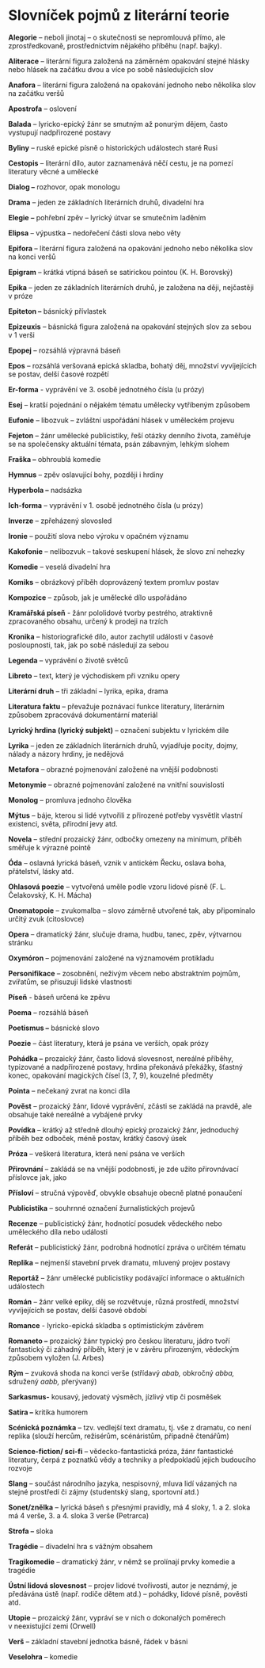 # **Slovníček pojmů z literární teorie**

**Alegorie** – neboli jinotaj – o skutečnosti se nepromlouvá přímo, ale zprostředkovaně, prostřednictvím nějakého příběhu (např. bajky).

**Aliterace** – literární figura založená na záměrném opakování stejné hlásky nebo hlásek na začátku dvou a více po sobě následujících slov

**Anafora** – literární figura založená na opakování jednoho nebo několika slov na začátku veršů

**Apostrofa** – oslovení

**Balada** – lyricko-epický žánr se smutným až ponurým dějem, často vystupují nadpřirozené postavy

**Byliny** – ruské epické písně o historických událostech staré Rusi

**Cestopis** – literární dílo, autor zaznamenává něčí cestu, je na pomezí literatury věcné a umělecké

**Dialog –** rozhovor, opak monologu

**Drama** – jeden ze základních literárních druhů, divadelní hra

**Elegie** _**–**_ pohřební zpěv – lyrický útvar se smutečním laděním

**Elipsa** – výpustka – nedořečení části slova nebo věty

**Epifora** – literární figura založená na opakování jednoho nebo několika slov na konci veršů

**Epigram** – krátká vtipná báseň se satirickou pointou (K. H. Borovský)

**Epika** – jeden ze základních literárních druhů, je založena na ději, nejčastěji v próze

**Epiteton –** básnický přívlastek

**Epizeuxis** – básnická figura založená na opakování stejných slov za sebou v 1 verši

**Epopej** – rozsáhlá výpravná báseň

**Epos** – rozsáhlá veršovaná epická skladba, bohatý děj, množství vyvíjejících se postav, delší časové rozpětí

**Er-forma** - vyprávění ve 3. osobě jednotného čísla (u prózy)

**Esej** – kratší pojednání o nějakém tématu umělecky vytříbeným způsobem

**Eufonie** – libozvuk – zvláštní uspořádání hlásek v uměleckém projevu

**Fejeton** – žánr umělecké publicistiky, řeší otázky denního života, zaměřuje se na společensky aktuální témata, psán zábavným, lehkým slohem

**Fraška –** obhroublá komedie

**Hymnus** – zpěv oslavující bohy, později i hrdiny

**Hyperbola –** nadsázka

**Ich-forma** – vyprávění v 1. osobě jednotného čísla (u prózy)

**Inverze** – zpřeházený slovosled

**Ironie** – použití slova nebo výroku v opačném významu

**Kakofonie** – nelibozvuk – takové seskupení hlásek, že slovo zní nehezky

**Komedie** – veselá divadelní hra

**Komiks** – obrázkový příběh doprovázený textem promluv postav

**Kompozice** – způsob, jak je umělecké dílo uspořádáno

**Kramářská píseň** - žánr pololidové tvorby pestrého, atraktivně zpracovaného obsahu, určený k prodeji na trzích

**Kronika** – historiografické dílo, autor zachytil události v časové posloupnosti, tak, jak po sobě následují za sebou

**Legenda** – vyprávění o životě světců

**Libreto** – text, který je východiskem při vzniku opery

**Literární druh** – tři základní – lyrika, epika, drama

**Literatura faktu** – převažuje poznávací funkce literatury, literárním způsobem zpracovává dokumentární materiál

**Lyrický hrdina (lyrický subjekt)** – označení subjektu v lyrickém díle

**Lyrika** – jeden ze základních literárních druhů, vyjadřuje pocity, dojmy, nálady a názory hrdiny, je nedějová

**Metafora** – obrazné pojmenování založené na vnější podobnosti

**Metonymie** – obrazné pojmenování založené na vnitřní souvislosti

**Monolog** – promluva jednoho člověka

**Mýtus** – báje, kterou si lidé vytvořili z přirozené potřeby vysvětlit vlastní existenci, světa, přírodní jevy atd.

**Novela** – střední prozaický žánr, odbočky omezeny na minimum, příběh směřuje k výrazné pointě

**Óda** – oslavná lyrická báseň, vznik v antickém Řecku, oslava boha, přátelství, lásky atd.

**Ohlasová poezie** – vytvořená uměle podle vzoru lidové písně (F. L. Čelakovský, K. H. Mácha)

**Onomatopoie** – zvukomalba – slovo záměrně utvořené tak, aby připomínalo určitý zvuk (citoslovce)

**Opera** – dramatický žánr, slučuje drama, hudbu, tanec, zpěv, výtvarnou stránku

**Oxymóron** – pojmenování založené na významovém protikladu

**Personifikace** – zosobnění, neživým věcem nebo abstraktním pojmům, zvířatům, se přisuzují lidské vlastnosti

**Píseň** - báseň určená ke zpěvu

**Poema** – rozsáhlá báseň

**Poetismus –** básnické slovo

**Poezie** – část literatury, která je psána ve verších, opak prózy

**Pohádka –** prozaický žánr, často lidová slovesnost, nereálné příběhy, typizované a nadpřirozené postavy, hrdina překonává překážky, šťastný konec, opakování magických čísel (3, 7, 9), kouzelné předměty

**Pointa** – nečekaný zvrat na konci díla

**Pověst** – prozaický žánr, lidové vyprávění, zčásti se zakládá na pravdě, ale obsahuje také nereálné a vybájené prvky

**Povídka** – krátký až středně dlouhý epický prozaický žánr, jednoduchý příběh bez odboček, méně postav, krátký časový úsek

**Próza** – veškerá literatura, která není psána ve verších

**Přirovnání** – zakládá se na vnější podobnosti, je zde užito přirovnávací příslovce jak, jako

**Přísloví** – stručná výpověď, obvykle obsahuje obecně platné ponaučení

**Publicistika** – souhrnné označení žurnalistických projevů

**Recenze** – publicistický žánr, hodnotící posudek vědeckého nebo uměleckého díla nebo události

**Referát** – publicistický žánr, podrobná hodnotící zpráva o určitém tématu

**Replika** – nejmenší stavební prvek dramatu, mluvený projev postavy

**Reportáž** – žánr umělecké publicistiky podávající informace o aktuálních událostech

**Román** – žánr velké epiky, děj se rozvětvuje, různá prostředí, množství vyvíjejících se postav, delší časové období

**Romance** - lyricko-epická skladba s optimistickým závěrem

**Romaneto –** prozaický žánr typický pro českou literaturu, jádro tvoří fantastický či záhadný příběh, který je v závěru přirozeným, vědeckým způsobem vyložen (J. Arbes)

**Rým** – zvuková shoda na konci verše (střídavý _abab,_ obkročný _abba,_ sdružený _aabb,_ přerývaný)

**Sarkasmus-** kousavý, jedovatý výsměch, jízlivý vtip či posměšek

**Satira –** kritika humorem

**Scénická poznámka** – tzv. vedlejší text dramatu, tj. vše z dramatu, co není replika (slouží hercům, režisérům, scénáristům, případně čtenářům)

**Science-fiction/ sci-fi** – vědecko-fantastická próza, žánr fantastické literatury, čerpá z poznatků vědy a techniky a předpokladů jejich budoucího rozvoje

**Slang** – součást národního jazyka, nespisovný, mluva lidí vázaných na stejné prostředí či zájmy (studentský slang, sportovní atd.)

**Sonet/znělka** – lyrická báseň s přesnými pravidly, má 4 sloky, 1. a 2. sloka má 4 verše, 3. a 4. sloka 3 verše (Petrarca)

**Strofa –** sloka

**Tragédie** – divadelní hra s vážným obsahem

**Tragikomedie** – dramatický žánr, v němž se prolínají prvky komedie a tragédie

**Ústní lidová slovesnost** – projev lidové tvořivosti, autor je neznámý, je předávána ústě (např. rodiče dětem atd.) – pohádky, lidové písně, pověsti atd.

**Utopie** – prozaický žánr, vypráví se v nich o dokonalých poměrech v neexistující zemi (Orwell)

**Verš** – základní stavební jednotka básně, řádek v básni

**Veselohra** – komedie